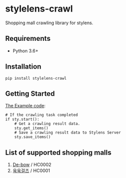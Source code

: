 stylelens-crawl
========
Shopping mall crawling library for stylens.

Requirements
------------------
* Python 3.6+

Installation
------------------
    pip install stylelens-crawl

Getting Started
------------------
[The Example code](test/test.py):

    # If the crawling task completed
    if sty.start():
        # Get a crawling result data.
        sty.get_items()
        # Save a crawling result data to Stylens Server
        sty.save_items()
        
List of supported shopping malls
------------------
1. [De-bow](http://de-bow.co.kr) / HC0002
2. [육육걸즈](ttp://66girls.co.kr) / HC0001
